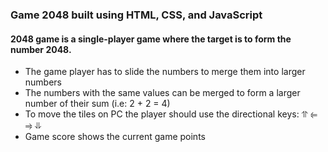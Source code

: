 ### Game 2048 built using HTML, CSS, and JavaScript

#### 2048 game is a single-player game where the target is to form the number 2048.

- The game player has to slide the numbers to merge them into larger numbers
- The numbers with the same values can be merged to form a larger number of their sum (i.e: 2 + 2 = 4)
- To move the tiles on PC the player should use the directional keys: ⥣ ⥢ ⥤ ⥥
- Game score shows the current game points
